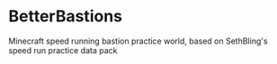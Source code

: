 # BetterBastions
Minecraft speed running bastion practice world, based on SethBling's speed run practice data pack
